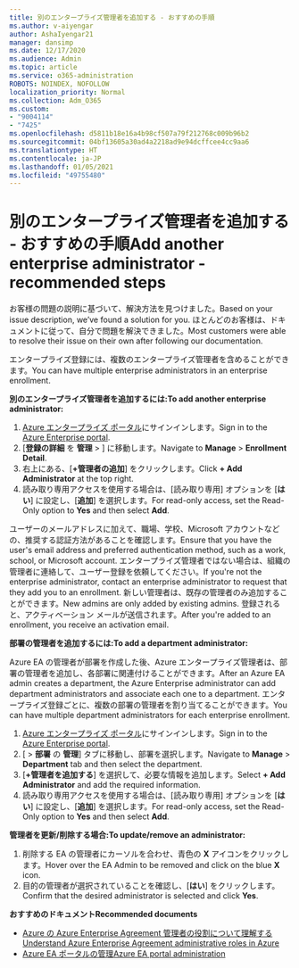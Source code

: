 ```yaml
---
title: 別のエンタープライズ管理者を追加する - おすすめの手順
ms.author: v-aiyengar
author: AshaIyengar21
manager: dansimp
ms.date: 12/17/2020
ms.audience: Admin
ms.topic: article
ms.service: o365-administration
ROBOTS: NOINDEX, NOFOLLOW
localization_priority: Normal
ms.collection: Adm_O365
ms.custom:
- "9004114"
- "7425"
ms.openlocfilehash: d5811b18e16a4b98cf507a79f212768c009b96b2
ms.sourcegitcommit: 04bf13605a30ad4a2218ad9e94dcffcee4cc9aa6
ms.translationtype: HT
ms.contentlocale: ja-JP
ms.lasthandoff: 01/05/2021
ms.locfileid: "49755480"
---
```

# <a name="add-another-enterprise-administrator---recommended-steps"></a><span data-ttu-id="15519-102">別のエンタープライズ管理者を追加する - おすすめの手順</span><span class="sxs-lookup"><span data-stu-id="15519-102">Add another enterprise administrator - recommended steps</span></span>

<span data-ttu-id="15519-103">お客様の問題の説明に基づいて、解決方法を見つけました。</span><span class="sxs-lookup"><span data-stu-id="15519-103">Based on your issue description, we’ve found a solution for you.</span></span> <span data-ttu-id="15519-104">ほとんどのお客様は、ドキュメントに従って、自分で問題を解決できました。</span><span class="sxs-lookup"><span data-stu-id="15519-104">Most customers were able to resolve their issue on their own after following our documentation.</span></span>

<span data-ttu-id="15519-105">エンタープライズ登録には、複数のエンタープライズ管理者を含めることができます。</span><span class="sxs-lookup"><span data-stu-id="15519-105">You can have multiple enterprise administrators in an enterprise enrollment.</span></span>

<span data-ttu-id="15519-106">**別のエンタープライズ管理者を追加するには:**</span><span class="sxs-lookup"><span data-stu-id="15519-106">**To add another enterprise administrator:**</span></span>

1. <span data-ttu-id="15519-107">[Azure エンタープライズ ポータル](https://ea.azure.com/)にサインインします。</span><span class="sxs-lookup"><span data-stu-id="15519-107">Sign in to the [Azure Enterprise portal](https://ea.azure.com/).</span></span>
1. <span data-ttu-id="15519-108">[**登録の詳細** を **管理** > ] に移動します。</span><span class="sxs-lookup"><span data-stu-id="15519-108">Navigate to **Manage** > **Enrollment Detail**.</span></span>
1. <span data-ttu-id="15519-109">右上にある、[**+管理者の追加**] をクリックします。</span><span class="sxs-lookup"><span data-stu-id="15519-109">Click **+ Add Administrator** at the top right.</span></span>
1. <span data-ttu-id="15519-110">読み取り専用アクセスを使用する場合は、[読み取り専用] オプションを [**はい**] に設定し、[**追加**] を選択します。</span><span class="sxs-lookup"><span data-stu-id="15519-110">For read-only access, set the Read-Only option to **Yes** and then select **Add**.</span></span>

<span data-ttu-id="15519-111">ユーザーのメールアドレスに加えて、職場、学校、Microsoft アカウントなどの、推奨する認証方法があることを確認します。</span><span class="sxs-lookup"><span data-stu-id="15519-111">Ensure that you have the user's email address and preferred authentication method, such as a work, school, or Microsoft account.</span></span> <span data-ttu-id="15519-112">エンタープライズ管理者ではない場合は、組織の管理者に連絡して、ユーザー登録を依頼してください。</span><span class="sxs-lookup"><span data-stu-id="15519-112">If you're not the enterprise administrator, contact an enterprise administrator to request that they add you to an enrollment.</span></span> <span data-ttu-id="15519-113">新しい管理者は、既存の管理者のみ追加することができます。</span><span class="sxs-lookup"><span data-stu-id="15519-113">New admins are only added by existing admins.</span></span> <span data-ttu-id="15519-114">登録されると、アクティベーション メールが送信されます。</span><span class="sxs-lookup"><span data-stu-id="15519-114">After you're added to an enrollment, you receive an activation email.</span></span>

<span data-ttu-id="15519-115">**部署の管理者を追加するには:**</span><span class="sxs-lookup"><span data-stu-id="15519-115">**To add a department administrator:**</span></span>

<span data-ttu-id="15519-116">Azure EA の管理者が部署を作成した後、Azure エンタープライズ管理者は、部署の管理者を追加し、各部署に関連付けることができます。</span><span class="sxs-lookup"><span data-stu-id="15519-116">After an Azure EA admin creates a department, the Azure Enterprise administrator can add department administrators and associate each one to a department.</span></span> <span data-ttu-id="15519-117">エンタープライズ登録ごとに、複数の部署の管理者を割り当てることができます。</span><span class="sxs-lookup"><span data-stu-id="15519-117">You can have multiple department administrators for each enterprise enrollment.</span></span>

1. <span data-ttu-id="15519-118">[Azure エンタープライズ ポータル](https://ea.azure.com/)にサインインします。</span><span class="sxs-lookup"><span data-stu-id="15519-118">Sign in to the [Azure Enterprise portal](https://ea.azure.com/).</span></span>
1. <span data-ttu-id="15519-119">[ > **部署** の **管理**] タブに移動し、部署を選択します。</span><span class="sxs-lookup"><span data-stu-id="15519-119">Navigate to **Manage** > **Department** tab and then select the department.</span></span>
1. <span data-ttu-id="15519-120">[**+管理者を追加する**] を選択して、必要な情報を追加します。</span><span class="sxs-lookup"><span data-stu-id="15519-120">Select **+ Add Administrator** and add the required information.</span></span>
1. <span data-ttu-id="15519-121">読み取り専用アクセスを使用する場合は、[読み取り専用] オプションを [**はい**] に設定し、[**追加**] を選択します。</span><span class="sxs-lookup"><span data-stu-id="15519-121">For read-only access, set the Read-Only option to **Yes** and then select **Add**.</span></span>

<span data-ttu-id="15519-122">**管理者を更新/削除する場合:**</span><span class="sxs-lookup"><span data-stu-id="15519-122">**To update/remove an administrator:**</span></span>

1. <span data-ttu-id="15519-123">削除する EA の管理者にカーソルを合わせ、青色の **X** アイコンをクリックします。</span><span class="sxs-lookup"><span data-stu-id="15519-123">Hover over the EA Admin to be removed and click on the blue **X** icon.</span></span>
1. <span data-ttu-id="15519-124">目的の管理者が選択されていることを確認し、[**はい**] をクリックします。</span><span class="sxs-lookup"><span data-stu-id="15519-124">Confirm that the desired administrator is selected and click **Yes**.</span></span>

<span data-ttu-id="15519-125">**おすすめのドキュメント**</span><span class="sxs-lookup"><span data-stu-id="15519-125">**Recommended documents**</span></span>

- [<span data-ttu-id="15519-126">Azure の Azure Enterprise Agreement 管理者の役割について理解する</span><span class="sxs-lookup"><span data-stu-id="15519-126">Understand Azure Enterprise Agreement administrative roles in Azure</span></span>](https://docs.microsoft.com/azure/billing/billing-understand-ea-roles)
- [<span data-ttu-id="15519-127">Azure EA ポータルの管理</span><span class="sxs-lookup"><span data-stu-id="15519-127">Azure EA portal administration</span></span>](https://docs.microsoft.com/azure/billing/billing-ea-portal-administration)
